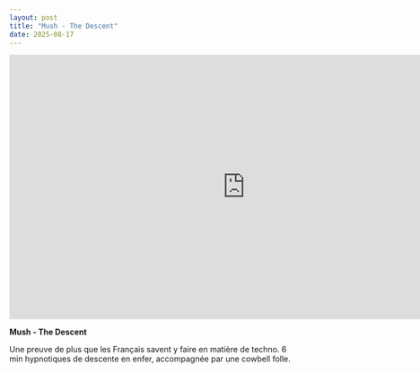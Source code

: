 ```yaml
---
layout: post
title: "Mush - The Descent"
date: 2025-08-17
---
```


<iframe width="840" height="472" src="https://www.youtube.com/embed/VIDEO_ID" frameborder="0" allowfullscreen></iframe>

**Mush - The Descent**

Une preuve de plus que les Français savent y faire en matière de techno. 6 min hypnotiques de descente en enfer, accompagnée par une cowbell folle.
